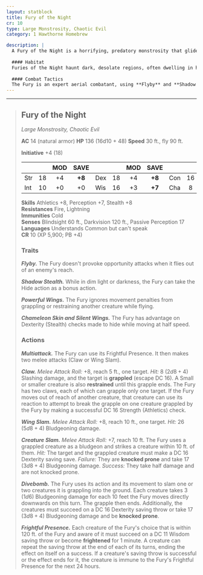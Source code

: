 ```yaml
---
layout: statblock
title: Fury of the Night
cr: 10
type: Large Monstrosity, Chaotic Evil
category: 1 Hawthorne Homebrew

description: |
  A Fury of the Night is a horrifying, predatory monstrosity that glides through the darkness, an apex hunter defined by its raw power and terrifying presence. It is a large, winged beast whose skin and wings blend seamlessly with the shadows, making it nearly invisible against the night sky.
  
  #### Habitat
  Furies of the Night haunt dark, desolate regions, often dwelling in high mountain peaks, stormy cloud layers, or deep forests where perpetual twilight reigns. They are rarely seen near civilization, preferring to strike at remote camps and isolated travelers.
  
  #### Combat Tactics
  The Fury is an expert aerial combatant, using **Flyby** and **Shadow Stealth** (often moving at half speed to gain advantage on Stealth checks due to **Chameleon Skin**) to set up an ambush. It initiates combat with **Frightful Presence** to scatter and control foes. Its signature move is to use **Claw** to grapple one or two targets, then use its superior strength (**Powerful Wings**) to fly them up and slam them into other creatures (**Creature Slam**) or the ground (**Divebomb**), ending the grapple and dealing massive bludgeoning damage.
---
```


___
> ## Fury of the Night
> *Large Monstrosity, Chaotic Evil*
> 
> **AC** 14 (natural armor) **HP** 136 (16d10 + 48) **Speed** 30 ft., fly 90 ft.
> 
> **Initiative** +4 (18)
>
> | | | MOD | SAVE | | | MOD | SAVE | | | MOD | SAVE |
> |:--|:-:|:----:|:----:|:--|:-:|:----:|:----:|:--|:-:|:----:|:----:|
> |Str| 18| +4 | **+8** |Dex| 18| +4 | **+8** |Con| 16| +3 | **+7** |
> |Int| 10| +0 | +0 |Wis| 16| +3 | **+7** |Cha| 8| -1 | -1 |
>
> **Skills** Athletics +8, Perception +7, Stealth +8  
> **Resistances** Fire, Lightning  
> **Immunities** Cold  
> **Senses** Blindsight 60 ft., Darkvision 120 ft., Passive Perception 17  
> **Languages** Understands Common but can't speak  
> **CR** 10 (XP 5,900; PB +4)
>
> ### Traits
>
> ***Flyby.*** The Fury doesn't provoke opportunity attacks when it flies out of an enemy's reach.
>
> ***Shadow Stealth.*** While in dim light or darkness, the Fury can take the Hide action as a bonus action.
>
> ***Powerful Wings.*** The Fury ignores movement penalties from grappling or restraining another creature while flying.
>
> ***Chameleon Skin and Silent Wings.*** The Fury has advantage on Dexterity (Stealth) checks made to hide while moving at half speed.
>
> ### Actions
>
> ***Multiattack.*** The Fury can use its Frightful Presence. It then makes two melee attacks (Claw or Wing Slam).
>
> ***Claw.*** *Melee Attack Roll:* +8, reach 5 ft., one target. *Hit:* 8 ($2d8 + 4$) Slashing damage, and the target is **grappled** (escape DC 16). A Small or smaller creature is also **restrained** until this grapple ends. The Fury has two claws, each of which can grapple only one target. If the Fury moves out of reach of another creature, that creature can use its reaction to attempt to break the grapple on one creature grappled by the Fury by making a successful DC 16 Strength (Athletics) check.
>
> ***Wing Slam.*** *Melee Attack Roll:* +8, reach 10 ft., one target. *Hit:* 26 ($5d8 + 4$) Bludgeoning damage.
>
> ***Creature Slam.*** *Melee Attack Roll:* +7, reach 10 ft. The Fury uses a grappled creature as a bludgeon and strikes a creature within 10 ft. of them. *Hit:* The target and the grappled creature must make a DC 16 Dexterity saving save. *Failure:* They are **knocked prone** and take 17 ($3d8 + 4$) Bludgeoning damage. *Success:* They take half damage and are not knocked prone.
>
> ***Divebomb.*** The Fury uses its action and its movement to slam one or two creatures it is grappling into the ground. Each creature takes 3 ($1d6$) Bludgeoning damage for each 10 feet the Fury moves directly downwards on this turn. The grapple then ends. Additionally, the creatures must succeed on a DC 16 Dexterity saving throw or take 17 ($3d8 + 4$) Bludgeoning damage and be **knocked prone**.
>
> ***Frightful Presence.*** Each creature of the Fury's choice that is within 120 ft. of the Fury and aware of it must succeed on a DC 11 Wisdom saving throw or become **frightened** for 1 minute. A creature can repeat the saving throw at the end of each of its turns, ending the effect on itself on a success. If a creature's saving throw is successful or the effect ends for it, the creature is immune to the Fury's Frightful Presence for the next 24 hours.